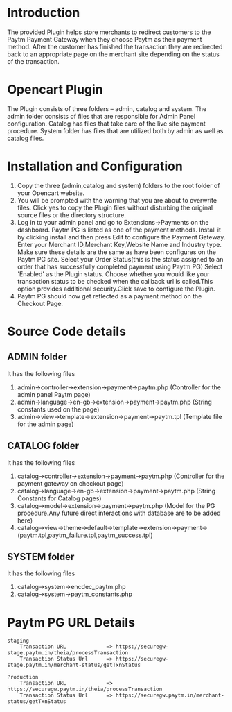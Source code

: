 # Introduction
The provided Plugin helps store merchants to redirect customers to the Paytm Payment Gateway when they choose Paytm as their payment method. After the customer has finished the transaction they are redirected back to an appropriate  page on the merchant site depending on the status of the transaction.

# Opencart Plugin
The Plugin consists of three folders – admin, catalog and system.
The admin folder consists of files that are responsible for Admin Panel configuration. Catalog has files that take care of the live site payment procedure. System folder has files that are utilized both by admin as well as catalog files.

# Installation and Configuration
 1. Copy the three (admin,catalog and system) folders to the root folder of your Opencart website. 
 2. You will be prompted with the warning that you are about to overwrite files. Click yes to copy the Plugin files without disturbing the original source files or the directory structure.
 3. Log in to your admin panel and go to Extensions->Payments on the dashboard. Paytm PG is listed as one of the payment methods. Install it by clicking install and then press Edit to configure the Payment Gateway. Enter your Merchant ID,Merchant Key,Website Name and Industry type. Make sure these details are the same as have been configures on the Paytm PG site. Select your Order Status(this is the status assigned to an order that has successfully completed payment using Paytm PG) Select 'Enabled' as the Plugin status. Choose whether you would like your transaction status to be checked when the callback url is called.This option provides additional security.Click save to configure the Plugin.
 4. Paytm PG should now get reflected as a payment method on the Checkout Page.

# Source Code details
## ADMIN folder
It has the following files
 1. admin->controller->extension->payment->paytm.php (Controller for the admin panel Paytm page)
 2. admin->language->en-gb->extension->payment->paytm.php (String constants used on the page)
 3. admin->view->template->extension->payment->paytm.tpl (Template file for the admin page)


## CATALOG folder
It has the following files
 1. catalog->controller->extension->payment->paytm.php (Controller for the payment gateway on checkout page)
 2. catalog->language->en-gb->extension->payment->paytm.php (String Constants for Catalog pages)
 3. catalog->model->extension->payment->paytm.php (Model for the PG procedure.Any future direct interactions with database are to be added here)
 4. catalog->view->theme->default->template->extension->payment->(paytm.tpl,paytm_failure.tpl,paytm_success.tpl)

## SYSTEM folder
It has the following files
 1. catalog->system->encdec_paytm.php
 2. catalog->system->paytm_constants.php

# Paytm PG URL Details
	staging	
		Transaction URL             => https://securegw-stage.paytm.in/theia/processTransaction
		Transaction Status Url      => https://securegw-stage.paytm.in/merchant-status/getTxnStatus

	Production
		Transaction URL             => https://securegw.paytm.in/theia/processTransaction
		Transaction Status Url      => https://securegw.paytm.in/merchant-status/getTxnStatus
